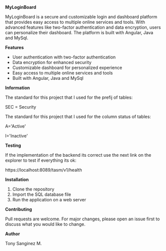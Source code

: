 **MyLoginBoard** 

MyLoginBoard is a secure and customizable login and dashboard platform that provides easy access to multiple online services and tools. With advanced features like two-factor authentication and data encryption, users can personalize their dashboard. The platform is built with Angular, Java and MySql.

**Features**

* User authentication with two-factor authentication
* Data encryption for enhanced security
* Customizable dashboard for personalized experience
* Easy access to multiple online services and tools
* Built with Angular, Java and MySql

**Information**

The standard for this project that I used for the prefij of tables:

SEC = Security

The standard for this project that I used for the column status of tables:

A='Active'

I='Inactive'

**Testing**

If the implementation of the backend its correct use the next link on the explorer to test if everything its ok:

https://localhost:8089/tasm/v1/health


**Installation**

1. Clone the repository
2. Import the SQL database file
3. Run the application on a web server

**Contributing**

Pull requests are welcome. For major changes, please open an issue first to discuss what you would like to change.

**Author**

Tony Sanginez M.
